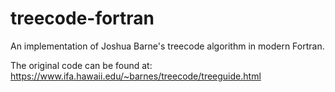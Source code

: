 # treecode-fortran

An implementation of Joshua Barne's treecode algorithm in modern Fortran.

The original code can be found at: https://www.ifa.hawaii.edu/~barnes/treecode/treeguide.html
